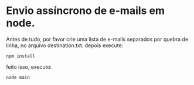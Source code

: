 # Envio assíncrono de e-mails em node.
Antes de tudo, por favor crie uma lista de e-mails separados por quebra de linha, no arquivo destination.txt.
depois execute:
```
npm install
```
feito isso, executo:
```
node main
```
